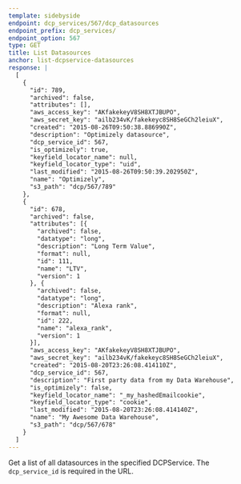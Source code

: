 ```yaml
---
template: sidebyside
endpoint: dcp_services/567/dcp_datasources
endpoint_prefix: dcp_services/
endpoint_option: 567
type: GET
title: List Datasources
anchor: list-dcpservice-datasources
response: |
  [
    {
      "id": 789,
      "archived": false,
      "attributes": [],
      "aws_access_key": "AKfakekeyV8SH8XTJBUPO",
      "aws_secret_key": "ailb234vK/fakekeyc8SH8SeGCh2leiuX",
      "created": "2015-08-26T09:50:38.886990Z",
      "description": "Optimizely datasource",
      "dcp_service_id": 567,
      "is_optimizely": true,
      "keyfield_locator_name": null,
      "keyfield_locator_type": "uid",
      "last_modified": "2015-08-26T09:50:39.202950Z",
      "name": "Optimizely",
      "s3_path": "dcp/567/789"
    },
    {
      "id": 678,
      "archived": false,
      "attributes": [{
        "archived": false,
        "datatype": "long",
        "description": "Long Term Value",
        "format": null,
        "id": 111,
        "name": "LTV",
        "version": 1
      }, {
        "archived": false,
        "datatype": "long",
        "description": "Alexa rank",
        "format": null,
        "id": 222,
        "name": "alexa_rank",
        "version": 1
      }],
      "aws_access_key": "AKfakekeyV8SH8XTJBUPO",
      "aws_secret_key": "ailb234vK/fakekeyc8SH8SeGCh2leiuX",
      "created": "2015-08-20T23:26:08.414110Z",
      "dcp_service_id": 567,
      "description": "First party data from my Data Warehouse",
      "is_optimizely": false,
      "keyfield_locator_name": "_my_hashedEmailcookie",
      "keyfield_locator_type": "cookie",
      "last_modified": "2015-08-20T23:26:08.414140Z",
      "name": "My Awesome Data Warehouse",
      "s3_path": "dcp/567/678"
    }
  ]
---
```


Get a list of all datasources in the specified DCPService.  The `dcp_service_id` is required in the URL.
